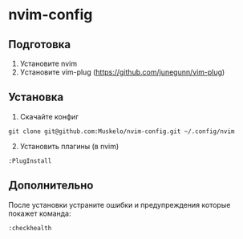 # nvim-config

## Подготовка

1. Установите nvim
2. Уcтановите vim-plug (https://github.com/junegunn/vim-plug)

## Установка

1. Скачайте конфиг
```
git clone git@github.com:Muskelo/nvim-config.git ~/.config/nvim
```
2. Установить плагины (в nvim)
```
:PlugInstall
```

## Дополнительно

После установки устраните ошибки и предупреждения которые покажет команда:
```
:checkhealth
```

